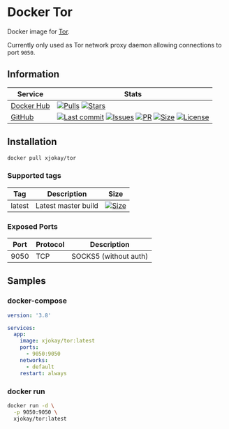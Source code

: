 # Docker Tor

Docker image for [Tor](https://www.torproject.org).

Currently only used as Tor network proxy daemon allowing connections to port `9050`.

## Information

| Service                                           | Stats |
|---------------------------------------------------|-------|
| [Docker Hub](https://hub.docker.com/r/xjokay/tor) | [![Pulls](https://img.shields.io/docker/pulls/xjokay/tor.svg?style=flat-square)](https://hub.docker.com/r/xjokay/tor) [![Stars](https://img.shields.io/docker/stars/xjokay/tor.svg?style=flat-square)](https://hub.docker.com/r/xjokay/tor) |
| [GitHub](https://github.com/x-jokay/docker-tor)   | [![Last commit](https://img.shields.io/github/last-commit/x-jokay/docker-tor.svg?style=flat-square)](https://github.com/x-jokay/docker-tor/commits/master) [![Issues](https://img.shields.io/github/issues-raw/x-jokay/docker-tor.svg?style=flat-square)](https://github.com/x-jokay/docker-tor/issues) [![PR](https://img.shields.io/github/issues-pr-raw/x-jokay/docker-tor.svg?style=flat-square)](https://github.com/x-jokay/docker-tor/pulls) [![Size](https://img.shields.io/github/repo-size/x-jokay/docker-tor.svg?style=flat-square)](https://github.com/x-jokay/docker-tor/) [![License](https://img.shields.io/badge/license-MIT-blue.svg?style=flat-square)](https://github.com/x-jokay/docker-tor/blob/master/LICENSE) |

## Installation

```sh
docker pull xjokay/tor
```

### Supported tags

| Tag    | Description         | Size                                                                                                                                              |
|--------|---------------------|---------------------------------------------------------------------------------------------------------------------------------------------------|
| latest | Latest master build | [![Size](https://shields.beevelop.com/docker/image/image-size/xjokay/tor/latest.svg?style=flat-square)](https://hub.docker.com/r/xjokay/tor/tags) |

### Exposed Ports

| Port | Protocol | Description           |
|------|----------|-----------------------|
| 9050 | TCP      | SOCKS5 (without auth) |

## Samples

### docker-compose

```yaml
version: '3.8'

services:
  app:
    image: xjokay/tor:latest
    ports:
      - 9050:9050
    networks:
      - default
    restart: always
```

### docker run

```sh
docker run -d \
  -p 9050:9050 \
  xjokay/tor:latest
```
